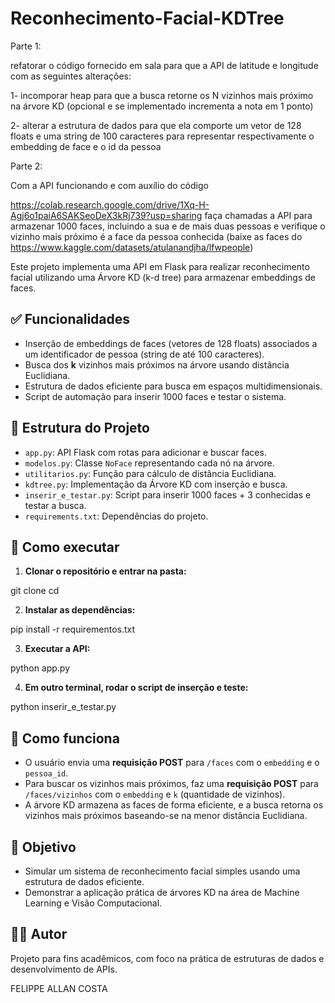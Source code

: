 # Reconhecimento-Facial-KDTree

Parte 1:

refatorar o código fornecido em sala para que a API de latitude e longitude com as seguintes alterações:

1- incomporar heap para que a busca retorne os N vizinhos mais próximo na árvore KD (opcional e se implementado incrementa a nota em 1 ponto)

2- alterar a estrutura de dados para que ela comporte um vetor de 128 floats  e uma string de 100 caracteres para representar respectivamente o embedding de face e o id da pessoa

Parte 2:

Com a API funcionando  e com auxílio do código   

https://colab.research.google.com/drive/1Xq-H-Agj6o1paiA6SAKSeoDeX3kRj739?usp=sharing
faça chamadas a API para armazenar 1000 faces, incluindo a sua e de mais duas pessoas e verifique o vizinho mais próximo é a face da pessoa conhecida (baixe as faces do https://www.kaggle.com/datasets/atulanandjha/lfwpeople)


Este projeto implementa uma API em Flask para realizar reconhecimento facial utilizando uma Árvore KD (k-d tree) para armazenar embeddings de faces.

## ✅ Funcionalidades

- Inserção de embeddings de faces (vetores de 128 floats) associados a um identificador de pessoa (string de até 100 caracteres).
- Busca dos **k** vizinhos mais próximos na árvore usando distância Euclidiana.
- Estrutura de dados eficiente para busca em espaços multidimensionais.
- Script de automação para inserir 1000 faces e testar o sistema.

## 📁 Estrutura do Projeto

- `app.py`: API Flask com rotas para adicionar e buscar faces.
- `modelos.py`: Classe `NoFace` representando cada nó na árvore.
- `utilitarios.py`: Função para cálculo de distância Euclidiana.
- `kdtree.py`: Implementação da Árvore KD com inserção e busca.
- `inserir_e_testar.py`: Script para inserir 1000 faces + 3 conhecidas e testar a busca.
- `requirements.txt`: Dependências do projeto.

## 🚀 Como executar

1. **Clonar o repositório e entrar na pasta:**

git clone <seu-repositorio>
cd <sua-pasta>


2. **Instalar as dependências:**

pip install -r requirementos.txt


3. **Executar a API:**

python app.py


4. **Em outro terminal, rodar o script de inserção e teste:**

python inserir_e_testar.py


## 📝 Como funciona

- O usuário envia uma **requisição POST** para `/faces` com o `embedding` e o `pessoa_id`.
- Para buscar os vizinhos mais próximos, faz uma **requisição POST** para `/faces/vizinhos` com o `embedding` e `k` (quantidade de vizinhos).
- A árvore KD armazena as faces de forma eficiente, e a busca retorna os vizinhos mais próximos baseando-se na menor distância Euclidiana.

## 🎯 Objetivo

- Simular um sistema de reconhecimento facial simples usando uma estrutura de dados eficiente.
- Demonstrar a aplicação prática de árvores KD na área de Machine Learning e Visão Computacional.

## 👨‍💻 Autor

Projeto para fins acadêmicos, com foco na prática de estruturas de dados e desenvolvimento de APIs.

FELIPPE ALLAN COSTA
